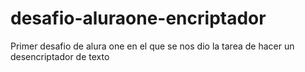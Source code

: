 # desafio-aluraone-encriptador
Primer desafio de alura one en el que se nos dio la tarea de hacer un desencriptador de texto
